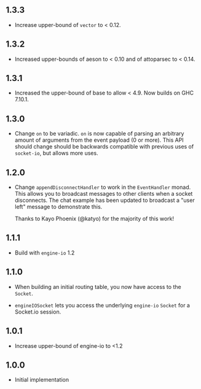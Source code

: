 ## 1.3.3

* Increase upper-bound of `vector` to < 0.12.

## 1.3.2

* Increased upper-bounds of aeson to < 0.10 and of attoparsec to < 0.14.

## 1.3.1

* Increased the upper-bound of base to allow < 4.9. Now builds on
  GHC 7.10.1.

## 1.3.0

* Change `on` to be variadic. `on` is now capable of parsing an arbitrary amount
  of arguments from the event payload (0 or more). This API should change should
  be backwards compatible with previous uses of `socket-io`, but allows more uses.

## 1.2.0

* Change `appendDisconnectHandler` to work in the `EventHandler` monad. This
  allows you to broadcast messages to other clients when a socket disconnects.
  The chat example has been updated to broadcast a "user left" message to
  demonstrate this.

  Thanks to Kayo Phoenix (@katyo) for the majority of this work!

## 1.1.1

* Build with `engine-io` 1.2

## 1.1.0

* When building an initial routing table, you now have access to the `Socket`.

* `engineIOSocket` lets you access the underlying `engine-io` `Socket` for a
  Socket.io session.

## 1.0.1

* Increase upper-bound of engine-io to <1.2

## 1.0.0

* Initial implementation
